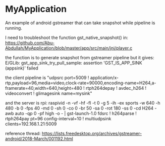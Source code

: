 # MyApplication
An example of android gstreamer that can take snapshot while pipeline is running.

I need to troubleshoot the function gst_native_snapshot() in:
https://github.com/Abu-Abdullah/MyApplication/blob/master/app/src/main/jni/player.c

the function is to generate snapshot from gstreamer pipeline but it gives:
E/GLib: gst_app_sink_try_pull_sample: assertion 'GST_IS_APP_SINK (appsink)' failed

the client pipeline is
"udpsrc port=5009 ! application/x-rtp,payload=96,media=video,clock-rate=90000,encoding-name=H264,a-framerate=40,width=640,height=480 ! rtph264depay ! avdec_h264 ! videoconvert ! glimagesink name=mysink"

and the server is rpi:
raspivid -n -vf -hf -fl -t 0 -g 5 -ih -ex sports -w 640 -h 480 -b 0 -fps 40 -md 0 -sh 0 -co 0 -br 50 -sa 0 -rot 180 -ss 0 -cd H264 -awb auto -qp 0 -pf high -o - | gst-launch-1.0 fdsrc ! h264parse ! rtph264pay pt=96 config-interval=10 ! multiudpsink clients=192.168.1.21:5009



reference thread:
https://lists.freedesktop.org/archives/gstreamer-android/2018-March/001192.html
